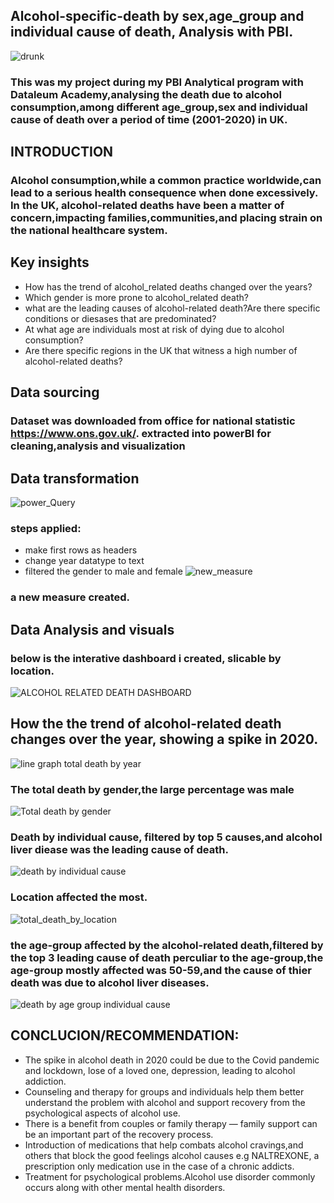 ## Alcohol-specific-death by sex,age_group and individual cause of death, Analysis with PBI.
![drunk](https://github.com/Andrewlucie/ALCOHOL_RELATED-DEATH/assets/102406839/22571a39-d38a-47ca-83e9-bcdddf58b2f9)
### This was my project during my PBI Analytical program with Dataleum Academy,analysing the death due to alcohol consumption,among different age_group,sex and individual cause of death over a period of time (2001-2020) in UK.

## INTRODUCTION
### Alcohol consumption,while a common practice worldwide,can lead to a serious health consequence when done excessively. In the UK, alcohol-related deaths have been a matter of concern,impacting families,communities,and placing strain on the national healthcare system.

## Key insights
 - How has the trend of alcohol_related deaths changed over the years?
 - Which gender is more prone to alcohol_related death?
 - what are the leading causes of alcohol-related death?Are there specific conditions or diesases that are predominated?
 - At what age are individuals most at risk of dying due to alcohol consumption?
 - Are there specific regions in the UK that witness a high number of alcohol-related deaths?

 ## Data sourcing
 ### Dataset was downloaded from office for national statistic https://www.ons.gov.uk/. extracted into powerBI for cleaning,analysis and visualization
## Data transformation
![power_Query](https://github.com/Andrewlucie/ALCOHOL_RELATED-DEATH/assets/102406839/6149eedb-b17e-4dc5-adc4-0710100637bf)

### steps applied:
 - make first rows as headers
 - change year datatype to text
 - filtered the gender to male and female
![new_measure](https://github.com/Andrewlucie/ALCOHOL_RELATED-DEATH/assets/102406839/99b652b8-5463-4a9c-828e-c09b5545c828)
### a new measure created.
## Data Analysis and visuals
### below is the interative dashboard i created, slicable by location.
![ALCOHOL RELATED DEATH DASHBOARD](https://github.com/Andrewlucie/ALCOHOL_RELATED-DEATH/assets/102406839/6eec51be-0cbc-4af8-a20a-71f73f37d09e)
## How the the trend of alcohol-related death changes over the year, showing a spike in 2020.
![line graph total death by year](https://github.com/Andrewlucie/ALCOHOL_RELATED-DEATH/assets/102406839/5c2a1b02-fb19-45d2-98d3-33853c1663be)
### The total death by gender,the large percentage was male
![Total death by gender](https://github.com/Andrewlucie/ALCOHOL_RELATED-DEATH/assets/102406839/054b6d62-7d06-4270-88ac-49b3ea21cc12)
### Death by individual cause, filtered by top 5 causes,and alcohol liver diease was the leading cause of death.
![death by individual cause](https://github.com/Andrewlucie/ALCOHOL_RELATED-DEATH/assets/102406839/48ec6086-1586-47dc-8b17-f75500e965c8)
### Location affected the most.
![total_death_by_location](https://github.com/Andrewlucie/ALCOHOL_RELATED-DEATH/assets/102406839/95eb5fe7-34e5-4696-b0fd-dc39b93060eb)
### the age-group affected by the alcohol-related death,filtered by the top 3 leading cause of death perculiar to the age-group,the age-group mostly affected was 50-59,and the cause of thier death was due to alcohol liver diseases.
![death by age group individual cause](https://github.com/Andrewlucie/ALCOHOL_RELATED-DEATH/assets/102406839/6f8345e4-4867-4bde-87d3-0bb8b60210fa)
## CONCLUCION/RECOMMENDATION:
 - The spike in alcohol death in 2020 could be due to the Covid pandemic and lockdown, lose of a loved one, depression, leading to alcohol addiction.
 -  Counseling and therapy for groups and individuals help them better understand the problem with alcohol and support recovery from the psychological aspects of alcohol use.
 - There is a benefit from couples or family therapy — family support can be an important part of the recovery process.
 - Introduction of medications that help combats alcohol cravings,and others that block the good feelings alcohol causes e.g NALTREXONE, a prescription only medication use in the case of a chronic addicts.
 -  Treatment for psychological problems.Alcohol use disorder commonly occurs along with other mental health disorders. 
